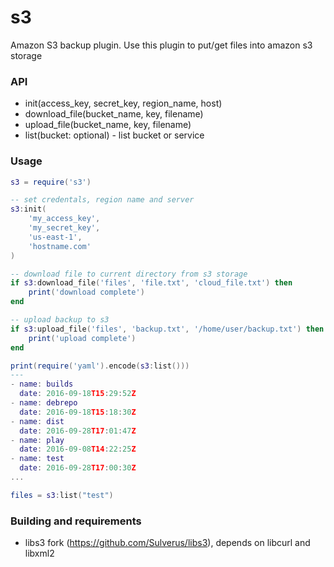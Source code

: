 # s3
Amazon S3 backup plugin. Use this plugin to put/get files into amazon s3 storage

### API
* init(access_key, secret_key, region_name, host)
* download_file(bucket_name, key, filename)
* upload_file(bucket_name, key, filename)
* list(bucket: optional) - list bucket or service

### Usage
```lua
s3 = require('s3')

-- set credentals, region name and server
s3:init(
    'my_access_key', 
    'my_secret_key',
    'us-east-1',
    'hostname.com'
)

-- download file to current directory from s3 storage
if s3:download_file('files', 'file.txt', 'cloud_file.txt') then
    print('download complete')
end

-- upload backup to s3
if s3:upload_file('files', 'backup.txt', '/home/user/backup.txt') then
    print('upload complete')
end

print(require('yaml').encode(s3:list()))
---
- name: builds
  date: 2016-09-18T15:29:52Z
- name: debrepo
  date: 2016-09-18T15:18:30Z
- name: dist
  date: 2016-09-28T17:01:47Z
- name: play
  date: 2016-09-08T14:22:25Z
- name: test
  date: 2016-09-28T17:00:30Z
...

files = s3:list("test")
```

### Building and requirements
* libs3 fork (https://github.com/Sulverus/libs3), depends on libcurl and libxml2
